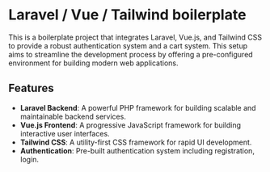 # Laravel / Vue / Tailwind boilerplate

This is a boilerplate project that integrates Laravel, Vue.js, and Tailwind CSS to provide a robust authentication system and a cart system. This setup aims to streamline the development process by offering a pre-configured environment for building modern web applications.

## Features

- **Laravel Backend**: A powerful PHP framework for building scalable and maintainable backend services.
- **Vue.js Frontend**: A progressive JavaScript framework for building interactive user interfaces.
- **Tailwind CSS**: A utility-first CSS framework for rapid UI development.
- **Authentication**: Pre-built authentication system including registration, login.
